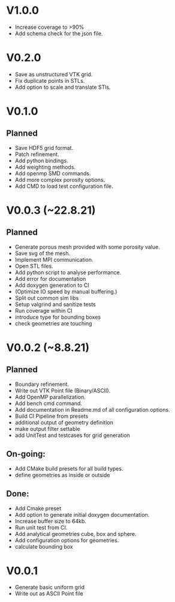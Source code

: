 # V1.0.0
- Increase coverage to >90%
- Add schema check for the json file.

# V0.2.0
- Save as unstructured VTK grid.
- Fix duplicate points in STLs.
- Add option to scale and translate STls.

# V0.1.0
## Planned
- Save HDF5 grid format.
- Patch refinement.
- Add python bindings.
- Add weighting methods.
- Add openmp SMD commands.
- Add more complex porosity options.
- Add CMD to load test configuration file.

# V0.0.3 (~22.8.21)
## Planned
- Generate porous mesh provided with some porosity value.
- Save svg of the mesh.
- Implement MPI communication.
- Open STL files.
- Add python script to analyse performance.
- Add error for documentation
- Add doxygen generation to CI
- (Optimize IO speed by manual buffering.)
- Split out common sim libs
- Setup valgrind and sanitize tests
- Run coverage within CI
- introduce type for bounding boxes
- check geometries are touching

# V0.0.2 (~8.8.21)
## Planned

- Boundary refinement.
- Write out VTK Point file (Binary/ASCII).
- Add OpenMP parallelization.
- Add bench cmd command.
- Add documentation in Readme.md of all configuration options.
- Build CI Pipeline from presets
- additional output of geometry definition
- make output filter settable
- add UnitTest and testcases for grid generation

## On-going:

- Add CMake build presets for all build types.
- define geometries as inside or outside

## Done:

- Add Cmake preset
- Add option to generate initial doxygen documentation.
- Increase buffer size to 64kb.
- Run unit test from CI.
- Add analytical geometries cube, box and sphere.
- Add configuration options for geometries.
- calculate bounding box

# V0.0.1

- Generate basic uniform grid
- Write out as ASCII Point file
